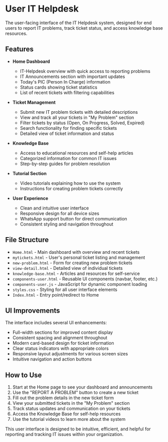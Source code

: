 # User IT Helpdesk

The user-facing interface of the IT Helpdesk system, designed for end users to report IT problems, track ticket status, and access knowledge base resources.

## Features

- **Home Dashboard**

  - IT-Helpdesk overview with quick access to reporting problems
  - IT Announcements section with important updates
  - Today's PIC (Person In Charge) information
  - Status cards showing ticket statistics
  - List of recent tickets with filtering capabilities

- **Ticket Management**

  - Submit new IT problem tickets with detailed descriptions
  - View and track all your tickets in "My Problem" section
  - Filter tickets by status (Open, On Progress, Solved, Expired)
  - Search functionality for finding specific tickets
  - Detailed view of ticket information and status

- **Knowledge Base**
  - Access to educational resources and self-help articles
  - Categorized information for common IT issues
  - Step-by-step guides for problem resolution
- **Tutorial Section**

  - Video tutorials explaining how to use the system
  - Instructions for creating problem tickets correctly

- **User Experience**
  - Clean and intuitive user interface
  - Responsive design for all device sizes
  - WhatsApp support button for direct communication
  - Consistent styling and navigation throughout

## File Structure

- `Home.html` - Main dashboard with overview and recent tickets
- `mytickets.html` - User's personal ticket listing and management
- `new-problem.html` - Form for creating new problem tickets
- `view-detail.html` - Detailed view of individual tickets
- `knowledge-base.html` - Articles and resources for self-service
- `components-user.html` - Reusable UI components (navbar, footer, etc.)
- `components-user.js` - JavaScript for dynamic component loading
- `styles.css` - Styling for all user interface elements
- `Index.html` - Entry point/redirect to Home

## UI Improvements

The interface includes several UI enhancements:

- Full-width sections for improved content display
- Consistent spacing and alignment throughout
- Modern card-based design for ticket information
- Clear status indicators with appropriate colors
- Responsive layout adjustments for various screen sizes
- Intuitive navigation and action buttons

## How to Use

1. Start at the Home page to see your dashboard and announcements
2. Use the "REPORT A PROBLEM" button to create a new ticket
3. Fill out the problem details in the new ticket form
4. View your submitted tickets in the "My Problem" section
5. Track status updates and communication on your tickets
6. Access the Knowledge Base for self-help resources
7. Use the tutorial videos to learn more about the system

This user interface is designed to be intuitive, efficient, and helpful for reporting and tracking IT issues within your organization.

